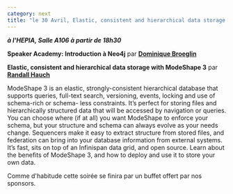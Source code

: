 ```yaml
---
category: next
title: "le 30 Avril, Elastic, consistent and hierarchical data storage with ModeShape 3"
---
```

***à l'HEPIA, Salle A106 à partir de 18h30***

**Speaker Academy: Introduction à Neo4j** par **[Dominique Broeglin](/jug/speakers.html?key=dominiquebroeglin)**

**Elastic, consistent and hierarchical data storage with ModeShape 3**
par **[Randall Hauch](/jug/speakers.html?key=randallhauch)**

ModeShape 3 is an elastic, strongly-consistent hierarchical database that supports queries, full-text search, versioning, events,
locking and use of schema-rich or schema- less constraints. It’s perfect for storing files and hierarchically structured data
that will be accessed by navigation or queries. You can choose where (if at all) you want ModeShape to enforce your schema,
but your structure and schema can always evolve as your needs change. Sequencers make it easy to extract structure from stored
files, and federation can bring into your database information from external systems. It’s fast, sits on top of an Infinispan
data grid, and open source. Learn about the benefits of ModeShape 3, and how to deploy and use it to store your own data.


Comme d'habitude cette soirée se finira par un buffet offert par nos sponsors.